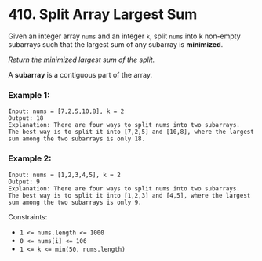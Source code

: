 # 410. Split Array Largest Sum

Given an integer array `nums` and an integer `k`, split `nums` into k non-empty subarrays such that the
largest sum of any subarray is **minimized**.

_Return the minimized largest sum of the split._

A **subarray** is a contiguous part of the array.

### Example 1:

```
Input: nums = [7,2,5,10,8], k = 2
Output: 18
Explanation: There are four ways to split nums into two subarrays.
The best way is to split it into [7,2,5] and [10,8], where the largest sum among the two subarrays is only 18.
```

### Example 2:

```
Input: nums = [1,2,3,4,5], k = 2
Output: 9
Explanation: There are four ways to split nums into two subarrays.
The best way is to split it into [1,2,3] and [4,5], where the largest sum among the two subarrays is only 9.
```

Constraints:

- `1 <= nums.length <= 1000`
- `0 <= nums[i] <= 106`
- `1 <= k <= min(50, nums.length)`

